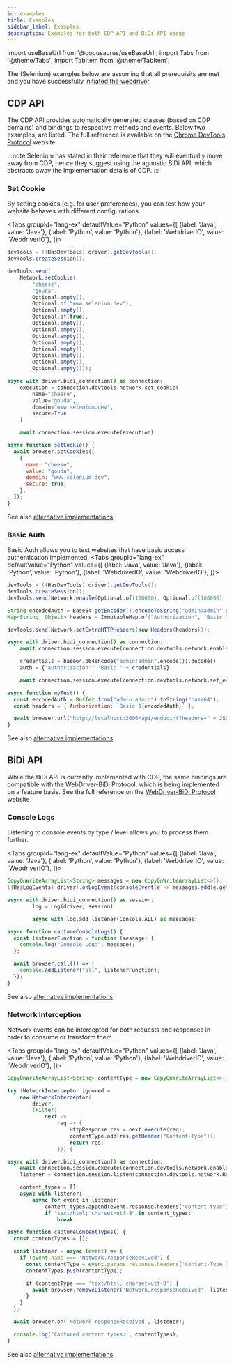 ```yaml
---
id: examples
title: Examples
sidebar_label: Examples
description: Examples for both CDP API and BiDi API usage
---
```


import useBaseUrl from '@docusaurus/useBaseUrl';
import Tabs from '@theme/Tabs';
import TabItem from '@theme/TabItem';

The (Selenium) examples below are assuming that all prerequisits are met and you have successfully [initiated the webdriver](/web-apps/automated-testing/cdp-bidi/#1-using-selenium).

## CDP API
The CDP API provides automatically generated classes (based on CDP domains) and bindings to respective methods and events.
Below two examples, are listed. The full reference is available on the [Chrome DevTools Protocol](https://chromedevtools.github.io/devtools-protocol/) website

:::note
Selenium has stated in their reference that they will eventually move away from CDP, hence they suggest using the agnostic BiDi API, which abstracts away the implementation details of CDP.
:::

### Set Cookie
By setting cookies (e.g. for user preferences), you can test how your website behaves with different configurations.

<Tabs
groupId="lang-ex"
defaultValue="Python"
values={[
{label: 'Java', value: 'Java'},
{label: 'Python', value: 'Python'},
{label: 'WebdriverIO', value: 'WebdriverIO'},
]}>

<TabItem value="Java">

```java
devTools = ((HasDevTools) driver).getDevTools();
devTools.createSession();

devTools.send(
    Network.setCookie(
        "cheese",
        "gouda",
        Optional.empty(),
        Optional.of("www.selenium.dev"),
        Optional.empty(),
        Optional.of(true),
        Optional.empty(),
        Optional.empty(),
        Optional.empty(),
        Optional.empty(),
        Optional.empty(),
        Optional.empty(),
        Optional.empty(),
        Optional.empty()));
```

</TabItem>
<TabItem value="Python">


```py
async with driver.bidi_connection() as connection:
    execution = connection.devtools.network.set_cookie(
        name="cheese",
        value="gouda",
        domain="www.selenium.dev",
        secure=True
    )

    await connection.session.execute(execution)
```

</TabItem>
<TabItem value="WebdriverIO">

```javascript
async function setCookie() {
  await browser.setCookies([
    {
      name: "cheese",
      value: "gouda",
      domain: "www.selenium.dev",
      secure: true,
    },
  ]);
}
```

</TabItem>
</Tabs>

See also [alternative implementations](https://www.selenium.dev/documentation/webdriver/bidirectional/chrome_devtools/cdp_api/#set-cookie)

### Basic Auth
Basic Auth allows you to test websites that have basic access authentication implemented.
<Tabs
groupId="lang-ex"
defaultValue="Python"
values={[
{label: 'Java', value: 'Java'},
{label: 'Python', value: 'Python'},
{label: 'WebdriverIO', value: 'WebdriverIO'},
]}>

<TabItem value="Java">

```java
devTools = ((HasDevTools) driver).getDevTools();
devTools.createSession();
devTools.send(Network.enable(Optional.of(100000), Optional.of(100000), Optional.of(100000)));

String encodedAuth = Base64.getEncoder().encodeToString("admin:admin".getBytes());
Map<String, Object> headers = ImmutableMap.of("Authorization", "Basic " + encodedAuth);

devTools.send(Network.setExtraHTTPHeaders(new Headers(headers)));
```

</TabItem>
<TabItem value="Python">


```py
async with driver.bidi_connection() as connection:
    await connection.session.execute(connection.devtools.network.enable())

    credentials = base64.b64encode("admin:admin".encode()).decode()
    auth = {'authorization': 'Basic ' + credentials}

    await connection.session.execute(connection.devtools.network.set_extra_http_headers(Headers(auth)))
```

</TabItem>
<TabItem value="WebdriverIO">

```javascript
async function myTest() {
  const encodedAuth = Buffer.from("admin:admin").toString("base64");
  const headers = { Authorization: `Basic ${encodedAuth}` };

  await browser.url("http://localhost:3000/api/endpoint?headers=" + JSON.stringify(headers));
}
```

</TabItem>
</Tabs>

See also [alternative implementations](https://www.selenium.dev/documentation/webdriver/bidirectional/chrome_devtools/cdp_api/#basic-authentication)


## BiDi API
While the BiDi API is currently implemented with CDP, the same bindings are compatible with the WebDriver-BiDi Protocol, which is being implemented on a feature basis. See the full reference on the [WebDriver-BiDi Protocol](https://w3c.github.io/webdriver-bidi) website

### Console Logs
Listening to console events by type / level allows you to process them further.

<Tabs
groupId="lang-ex"
defaultValue="Python"
values={[
{label: 'Java', value: 'Java'},
{label: 'Python', value: 'Python'},
{label: 'WebdriverIO', value: 'WebdriverIO'},
]}>

<TabItem value="Java">

```java
CopyOnWriteArrayList<String> messages = new CopyOnWriteArrayList<>();
((HasLogEvents) driver).onLogEvent(consoleEvent(e -> messages.add(e.getMessages().get(0))));
```

</TabItem>
<TabItem value="Python">


```py
async with driver.bidi_connection() as session:
        log = Log(driver, session)

        async with log.add_listener(Console.ALL) as messages:
```

</TabItem>
<TabItem value="WebdriverIO">

```javascript
async function captureConsoleLogs() {
  const listenerFunction = function (message) {
    console.log("Console Log:", message);
  };

  await browser.call(() => {
    console.addListener("all", listenerFunction);
  });
}
```

</TabItem>
</Tabs>

See also [alternative implementations](https://www.selenium.dev/documentation/webdriver/bidirectional/chrome_devtools/bidi_api/#console-logs-and-errors)

### Network Interception
Network events can be intercepted for both requests and responses in order to consume or transform them.

<Tabs
groupId="lang-ex"
defaultValue="Python"
values={[
{label: 'Java', value: 'Java'},
{label: 'Python', value: 'Python'},
{label: 'WebdriverIO', value: 'WebdriverIO'},
]}>

<TabItem value="Java">

```java
CopyOnWriteArrayList<String> contentType = new CopyOnWriteArrayList<>();

try (NetworkInterceptor ignored =
    new NetworkInterceptor(
        driver,
        (Filter)
            next ->
                req -> {
                    HttpResponse res = next.execute(req);
                    contentType.add(res.getHeader("Content-Type"));
                    return res;
                })) {
```

</TabItem>
<TabItem value="Python">


```py
async with driver.bidi_connection() as connection:
    await connection.session.execute(connection.devtools.network.enable())
    listener = connection.session.listen(connection.devtools.network.ResponseReceived)

    content_types = []
    async with listener:
        async for event in listener:
            content_types.append(event.response.headers["content-type"])
            if "text/html; charset=utf-8" in content_types:
                break
```

</TabItem>
<TabItem value="WebdriverIO">

```javascript
async function captureContentTypes() {
  const contentTypes = [];

  const listener = async (event) => {
    if (event.name === 'Network.responseReceived') {
      const contentType = event.params.response.headers['Content-Type'];
      contentTypes.push(contentType);

      if (contentType === 'text/html; charset=utf-8') {
        await browser.removeListener('Network.responseReceived', listener);
      }
    }
  };

  await browser.on('Network.responseReceived', listener);

  console.log('Captured content types:', contentTypes);
}
```

</TabItem>
</Tabs>

See also [alternative implementations](https://www.selenium.dev/documentation/webdriver/bidirectional/chrome_devtools/bidi_api/#response-information)